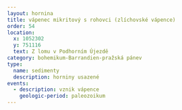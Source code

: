 ```yaml
---
layout: hornina
title: vápenec mikritový s rohovci (zlíchovské vápence)
order: 54
location:
  x: 1052302
  y: 751116
  text: Z lomu v Podhorním Újezdě
category: bohemikum-Barrandien-pražská pánev
type:
  name: sedimenty
  description: horniny usazené
events:
  - description: vznik vápence
    geologic-period: paleozoikum
---
```


